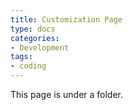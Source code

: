 ```yaml
---
title: Customization Page
type: docs
categories:
- Development
tags: 
- coding
---
```


This page is under a folder.
